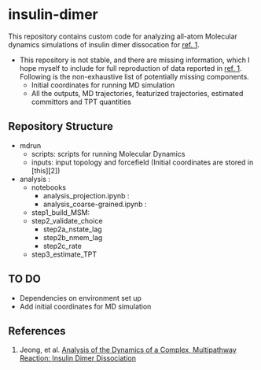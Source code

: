 # insulin-dimer
This repository contains custom code for analyzing all-atom Molecular dynamics simulations of insulin dimer dissocation for [ref. 1][1].

* This repository is not stable, and there are missing information, which I hope myself to include for full reproduction of data reported in [ref. 1][1]. 
Following is the non-exhaustive list of potentially missing components. 
    - Initial coordinates for running MD simulation
    - All the outputs, MD trajectories, featurized trajectories, estimated committors and TPT quantities

## Repository Structure
- mdrun    
    - scripts: scripts for running Molecular Dynamics
    - inputs: input topology and forcefield (Initial coordinates are stored in [this][2])
- analysis : 
    - notebooks
        - analysis_projection.ipynb     :
        - analysis_coarse-grained.ipynb :
    - step1_build_MSM:
    - step2_validate_choice
        - step2a_nstate_lag
        - step2b_nmem_lag
        - step2c_rate
    - step3_estimate_TPT

## TO DO
- Dependencies on environment set up
- Add initial coordinates for MD simulation

## References
1. Jeong, et al. [Analysis of the Dynamics of a Complex, Multipathway Reaction: Insulin Dimer Dissociation][1]

[1]: https://doi.org/10.1021/acs.jpcb.4c06933
